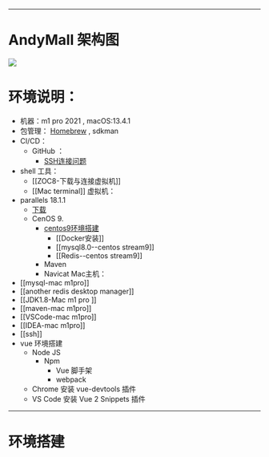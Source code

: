 
----
# AndyMall 架构图
![](https://i.imgur.com/PDv6F32.png)


# 环境说明：

- 机器：m1 pro 2021  , macOS:13.4.1 
- 包管理： [Homebrew](Configuration/homebrew/Homebrew.md) , sdkman 
- CI/CD：
	- GitHub ：
		- [SSH连接问题](课程&笔记/技术栈/尚硅谷/谷粒商城/步骤与问题/SSH连接问题.md)
- shell 工具：
	- [[ZOC8-下载与连接虚拟机]]
	- [[Mac terminal]]
虚拟机：
- parallels 18.1.1  
	- [下载](https://luoxx.top/archives/pd-18-active)
	- CenOS 9.  
		- [centos9环境搭建](课程&笔记/技术栈/尚硅谷/谷粒商城/步骤与问题/centos9环境搭建.md)
			- [[Docker安装]]
			- [[mysql8.0--centos stream9]]
			- [[Redis--centos stream9]]
		- Maven 
		- Navicat
 Mac主机：
 - [[mysql-mac m1pro]]
 - [[another redis desktop manager]]
 - [[JDK1.8-Mac m1 pro ]]
 - [[maven-mac m1pro]]
 - [[VSCode-mac m1pro]]
 - [[IDEA-mac m1pro]]
 - [[ssh]]
- vue 环境搭建
	- Node JS
		- Npm
			- Vue 脚手架
			- webpack
	- Chrome 安装 vue-devtools 插件
	- VS Code 安装 Vue 2 Snippets 插件


----
# 环境搭建





